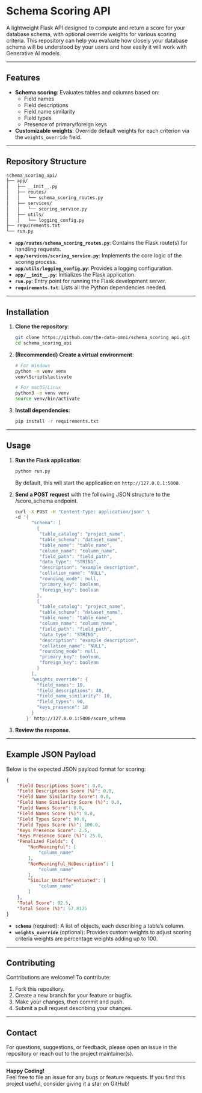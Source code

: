 # Schema Scoring API

A lightweight Flask API designed to compute and return a score for your database schema, with optional override weights for various scoring criteria. This repository can help you evaluate how closely your database schema will be understood by your users and how easily it will work with Generative AI models.

---

## Features

- **Schema scoring**: Evaluates tables and columns based on:
  - Field names
  - Field descriptions
  - Field name similarity
  - Field types
  - Presence of primary/foreign keys
- **Customizable weights**: Override default weights for each criterion via the `weights_override` field.

---

## Repository Structure

```bash
schema_scoring_api/
├── app/
│   ├── __init__.py
│   ├── routes/
│   │   └── schema_scoring_routes.py
│   ├── services/
│   │   └── scoring_service.py
│   ├── utils/
│   │   └── logging_config.py
├── requirements.txt
└── run.py
```

- **`app/routes/schema_scoring_routes.py`**: Contains the Flask route(s) for handling requests.
- **`app/services/scoring_service.py`**: Implements the core logic of the scoring process.
- **`app/utils/logging_config.py`**: Provides a logging configuration.
- **`app/__init__.py`**: Initializes the Flask application.
- **`run.py`**: Entry point for running the Flask development server.
- **`requirements.txt`**: Lists all the Python dependencies needed.

---

## Installation

1. **Clone the repository**:

   ```bash
   git clone https://github.com/the-data-omni/schema_scoring_api.git
   cd schema_scoring_api
   ```

2. **(Recommended) Create a virtual environment**:

   ```bash
   # For Windows
   python -m venv venv
   venv\Scripts\activate

   # For macOS/Linux
   python3 -m venv venv
   source venv/bin/activate
   ```

3. **Install dependencies**:

   ```bash
   pip install -r requirements.txt
   ```

---

## Usage

1. **Run the Flask application**:

   ```bash
   python run.py
   ```
   
   By default, this will start the application on `http://127.0.0.1:5000`.

2. **Send a POST request** with the following JSON structure to the /score_schema endpoint.  

   ```bash
   curl -X POST -H "Content-Type: application/json" \
   -d '{
         "schema": [
           {
            "table_catalog": "project_name",
            "table_schema": "dataset_name",
            "table_name": "table_name",
            "column_name": "column_name",
            "field_path": "field_path",
            "data_type": "STRING",
            "description": "example description",
            "collation_name": "NULL",
            "rounding_mode": null,
            "primary_key": boolean,
            "foreign_key": boolean
           },
           {
            "table_catalog": "project_name",
            "table_schema": "dataset_name",
            "table_name": "table_name",
            "column_name": "column_name",
            "field_path": "field_path",
            "data_type": "STRING",
            "description": "example description",
            "collation_name": "NULL",
            "rounding_mode": null,
            "primary_key": boolean,
            "foreign_key": boolean  
           }
         ],
         "weights_override": {
           "field_names": 10,
           "field_descriptions": 40,
           "field_name_similarity": 10,
           "field_types": 90,
           "keys_presence": 10
         }
       }' http://127.0.0.1:5000/score_schema
   ```

3. **Review the response**.

---

## Example JSON Payload

Below is the expected JSON payload format for scoring:

```json
{
    "Field Descriptions Score": 0.0,
    "Field Descriptions Score (%)": 0.0,
    "Field Name Similarity Score": 0.0,
    "Field Name Similarity Score (%)": 0.0,
    "Field Names Score": 0.0,
    "Field Names Score (%)": 0.0,
    "Field Types Score": 90.0,
    "Field Types Score (%)": 100.0,
    "Keys Presence Score": 2.5,
    "Keys Presence Score (%)": 25.0,
    "Penalized Fields": {
        "NonMeaningful": [
            "column_name"
        ],
        "NonMeaningful_NoDescription": [
            "column_name"
        ],
        "Similar_Undifferentiated": [
            "column_name"
        ]
    },
    "Total Score": 92.5,
    "Total Score (%)": 57.8125
}
```

- **`schema`** (required): A list of objects, each describing a table’s column.
- **`weights_override`** (optional): Provides custom weights to adjust scoring criteria weights are percentage weights adding up to 100.

---

## Contributing

Contributions are welcome! To contribute:

1. Fork this repository.
2. Create a new branch for your feature or bugfix.
3. Make your changes, then commit and push.
4. Submit a pull request describing your changes.

---

## Contact

For questions, suggestions, or feedback, please open an issue in the repository or reach out to the project maintainer(s).

---

**Happy Coding!**  
Feel free to file an issue for any bugs or feature requests. If you find this project useful, consider giving it a star on GitHub!
